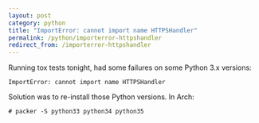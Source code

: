 ```yaml
---
layout: post
category: python
title: "ImportError: cannot import name HTTPSHandler"
permalink: /python/importerror-httpshandler
redirect_from: /importerror-httpshandler
---
```

Running tox tests tonight, had some failures on some Python 3.x versions:

    ImportError: cannot import name HTTPSHandler

Solution was to re-install those Python versions. In Arch:

    # packer -S python33 python34 python35
